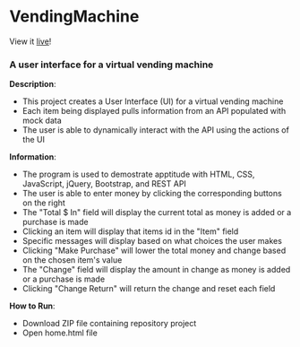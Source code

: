 # VendingMachine

View it [live](https://vending-machine.herokuapp.com/)!

### A user interface for a virtual vending machine
**Description**:
- This project creates a User Interface (UI) for a virtual vending machine
- Each item being displayed pulls information from an API populated with mock data
- The user is able to dynamically interact with the API using the actions of the UI

**Information**:
- The program is used to demostrate apptitude with HTML, CSS, JavaScript, jQuery, Bootstrap, and REST API
- The user is able to enter money by clicking the corresponding buttons on the right
- The "Total $ In" field will display the current total as money is added or a purchase is made
- Clicking an item will display that items id in the "Item" field
- Specific messages will display based on what choices the user makes
- Clicking "Make Purchase" will lower the total money and change based on the chosen item\'s value
- The "Change" field will display the amount in change as money is added or a purchase is made
- Clicking "Change Return" will return the change and reset each field

**How to Run**:
- Download ZIP file containing repository project
- Open home.html file
